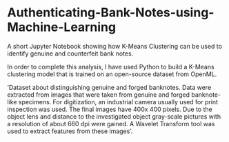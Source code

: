 # Authenticating-Bank-Notes-using-Machine-Learning
A short Jupyter Notebook showing how K-Means Clustering can be used to identify genuine and counterfeit bank notes. 

In order to complete this analysis, I have used Python to build a K-Means clustering model that is trained on an open-source dataset from OpenML. 

‘Dataset about distinguishing genuine and forged banknotes. Data were extracted from images that were taken from genuine and forged banknote-like specimens. For digitization, an industrial camera usually used for print inspection was used. The final images have 400x 400 pixels. Due to the object lens and distance to the investigated object gray-scale pictures with a resolution of about 660 dpi were gained. A Wavelet Transform tool was used to extract features from these images’.
